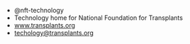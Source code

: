 - @nft-technology
- Technology home for National Foundation for Transplants
- www.transplants.org
- techology@transplants.org

